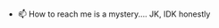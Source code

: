 - 📫 How to reach me is a mystery.... JK, IDK honestly
<!---
Park/Park is a ✨ special ✨ repository because its `README.md` (this file) appears on your GitHub profile.
You can click the Preview link to take a look at your changes.
--->
